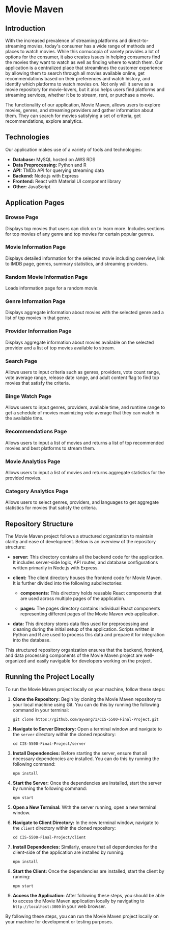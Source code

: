 # Movie Maven

## Introduction
With the increased prevalence of streaming platforms and direct-to-streaming movies, today's consumer has a wide range of methods and places to watch movies. While this cornucopia of variety provides a lot of options for the consumer, it also creates issues in helping consumers find the movies they want to watch as well as finding where to watch them. Our application is a centralized place that streamlines the customer experience by allowing them to search through all movies available online, get recommendations based on their preferences and watch history, and identify which platforms to watch movies on. Not only will it serve as a movie repository for movie-lovers, but it also helps users find platforms and streaming services, whether it be to stream, rent, or purchase a movie.

The functionality of our application, Movie Maven, allows users to explore movies, genres, and streaming providers and gather information about them. They can search for movies satisfying a set of criteria, get recommendations, explore analytics.

## Technologies
Our application makes use of a variety of tools and technologies:
- **Database:** MySQL hosted on AWS RDS
- **Data Preprocessing:** Python and R
- **API:** TMDb API for querying streaming data
- **Backend:** Node.js with Express
- **Frontend:** React with Material UI component library
- **Other:** JavaScript

## Application Pages

### Browse Page
Displays top movies that users can click on to learn more. Includes sections for top movies of any genre and top movies for certain popular genres.

### Movie Information Page
Displays detailed information for the selected movie including overview, link to IMDB page, genres, summary statistics, and streaming providers.

### Random Movie Information Page
Loads information page for a random movie.

### Genre Information Page
Displays aggregate information about movies with the selected genre and a list of top movies in that genre.

### Provider Information Page
Displays aggregate information about movies available on the selected provider and a list of top movies available to stream.

### Search Page
Allows users to input criteria such as genres, providers, vote count range, vote average range, release date range, and adult content flag to find top movies that satisfy the criteria.

### Binge Watch Page
Allows users to input genres, providers, available time, and runtime range to get a schedule of movies maximizing vote average that they can watch in the available time.

### Recommendations Page
Allows users to input a list of movies and returns a list of top recommended movies and best platforms to stream them.

### Movie Analytics Page
Allows users to input a list of movies and returns aggregate statistics for the provided movies.

### Category Analytics Page
Allows users to select genres, providers, and languages to get aggregate statistics for movies that satisfy the criteria.

## Repository Structure

The Movie Maven project follows a structured organization to maintain clarity and ease of development. Below is an overview of the repository structure:

- **server:** This directory contains all the backend code for the application. It includes server-side logic, API routes, and database configurations written primarily in Node.js with Express.

- **client:** The client directory houses the frontend code for Movie Maven. It is further divided into the following subdirectories:

  - **components:** This directory holds reusable React components that are used across multiple pages of the application.

  - **pages:** The pages directory contains individual React components representing different pages of the Movie Maven web application.
    
- **data:** This directory stores data files used for preprocessing and cleaning during the initial setup of the application. Scripts written in Python and R are used to process this data and prepare it for integration into the database.

This structured repository organization ensures that the backend, frontend, and data processing components of the Movie Maven project are well-organized and easily navigable for developers working on the project.

## Running the Project Locally

To run the Movie Maven project locally on your machine, follow these steps:

1. **Clone the Repository:** Begin by cloning the Movie Maven repository to your local machine using Git. You can do this by running the following command in your terminal:

    ```
    git clone https://github.com/aywang71/CIS-5500-Final-Project.git
    ```

2. **Navigate to Server Directory:** Open a terminal window and navigate to the `server` directory within the cloned repository:

    ```
    cd CIS-5500-Final-Project/server
    ```

3. **Install Dependencies:** Before starting the server, ensure that all necessary dependencies are installed. You can do this by running the following command:

    ```
    npm install
    ```

4. **Start the Server:** Once the dependencies are installed, start the server by running the following command:

    ```
    npm start
    ```

5. **Open a New Terminal:** With the server running, open a new terminal window.

6. **Navigate to Client Directory:** In the new terminal window, navigate to the `client` directory within the cloned repository:

    ```
    cd CIS-5500-Final-Project/client
    ```

7. **Install Dependencies:** Similarly, ensure that all dependencies for the client-side of the application are installed by running:

    ```
    npm install
    ```

8. **Start the Client:** Once the dependencies are installed, start the client by running:

    ```
    npm start
    ```

9. **Access the Application:** After following these steps, you should be able to access the Movie Maven application locally by navigating to `http://localhost:3000` in your web browser.

By following these steps, you can run the Movie Maven project locally on your machine for development or testing purposes.
